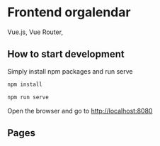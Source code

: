 # Frontend orgalendar

Vue.js, Vue Router,

## How to start development

Simply install npm packages and run serve

```bash
npm install
```

```bash
npm run serve
```

Open the browser and go to [http://localhost:8080](http://localhost:8080)

## Pages
